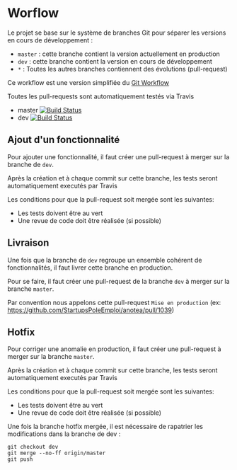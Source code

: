 # Worflow

Le projet se base sur le système de branches Git pour séparer les versions en cours de développement :

- `master` : cette branche contient la version actuellement en production
- `dev` : cette branche contient la version en cours de développement
- `*` : Toutes les autres branches contiennent des évolutions (pull-request)

Ce workflow est une version simplifiée du [Git Workflow](https://nvie.com/posts/a-successful-git-branching-model/)

Toutes les pull-requests sont automatiquement testés via Travis

- master [![Build Status](https://travis-ci.org/StartupsPoleEmploi/anotea.svg?branch=master)](https://travis-ci.org/StartupsPoleEmploi/anotea)
- dev [![Build Status](https://travis-ci.org/StartupsPoleEmploi/anotea.svg?branch=dev)](https://travis-ci.org/StartupsPoleEmploi/anotea)

## Ajout d'un fonctionnalité

Pour ajouter une fonctionnalité, il faut créer une pull-request à merger sur la branche de `dev`.

Après la création et à chaque commit sur cette branche, les tests seront automatiquement executés par Travis

Les conditions pour que la pull-request soit mergée sont les suivantes:

- Les tests doivent être au vert
- Une revue de code doit être réalisée (si possible)

## Livraison

Une fois que la branche de `dev` regroupe un ensemble cohérent de fonctionnalités, il faut livrer cette branche en production.

Pour se faire, il faut créer une pull-request de la branche `dev` à merger sur la branche `master`.

Par convention nous appelons cette pull-request `Mise en production` (ex: https://github.com/StartupsPoleEmploi/anotea/pull/1039)

## Hotfix

Pour corriger une anomalie en production, il faut créer une pull-request à merger sur la branche `master`.

Après la création et à chaque commit sur cette branche, les tests seront automatiquement executés par Travis

Les conditions pour que la pull-request soit mergée sont les suivantes:

- Les tests doivent être au vert
- Une revue de code doit être réalisée (si possible)

Une fois la branche hotfix mergée, il est nécessaire de rapatrier les modifications dans la branche de dev :

```
git checkout dev
git merge --no-ff origin/master
git push
```
